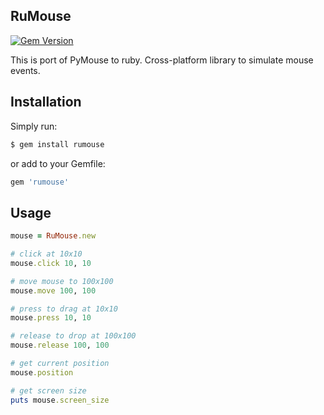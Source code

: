 RuMouse
-------

[![Gem Version](https://badge.fury.io/rb/rumouse.png)](http://badge.fury.io/rb/rumouse)

This is port of PyMouse to ruby. Cross-platform library to simulate mouse events.

Installation
------------

Simply run:

```bash
$ gem install rumouse
```

or add to your Gemfile:

```ruby
gem 'rumouse'
```

Usage
-----

```ruby
mouse = RuMouse.new

# click at 10x10
mouse.click 10, 10

# move mouse to 100x100
mouse.move 100, 100

# press to drag at 10x10
mouse.press 10, 10

# release to drop at 100x100
mouse.release 100, 100

# get current position
mouse.position

# get screen size
puts mouse.screen_size 
```
